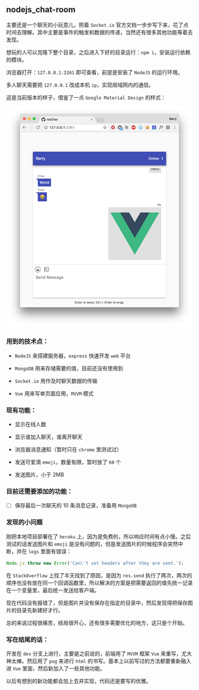 ## nodejs_chat-room

主要还是一个聊天的小玩意儿，照着 `Socket.io` 官方文档一步步写下来，花了点时间去理解。其中主要是事件的触发和数据的传递，当然还有很多其他功能等着去发现。

想玩的人可以克隆下整个目录，之后进入下好的目录运行：`npm i`，安装运行依赖的模块。

浏览器打开：`127.0.0.1:2261` 即可查看，前提是安装了 `NodeJS` 的运行环境。

多人聊天需要把 `127.0.0.1` 改成本机 `ip`，实现局域网内的通信。

这是当前版本的样子，借鉴了一点 `Google Material Design` 的样式：

![chat](assets/chat.png)

### 用到的技术点：

* `NodeJS` 来搭建服务器，`express` 快速开发 `web` 平台

* `MongoDB` 用来存储需要的值，目前还没有使用到

* `Socket.io` 用作及时聊天数据的传输

* `Vue` 用来写单页面应用，`MVVM` 模式

### 现有功能：

* 显示在线人数

* 显示谁加入聊天，谁离开聊天

* 浏览器消息通知（暂时只在 `chrome` 里测试过）

* 发送可爱滴 `emoji`，数量有限，暂时放了 `60` 个

* 发送图片，小于 2MB

### 目前还需要添加的功能：

- [ ] 保存最后一次聊天的 10 条消息记录，准备用 `MongoDB`

### 发现的小问题

刚把本地项目部署在了 `heroku` 上，因为是免费的，所以响应时间有点小慢。之后测试的话发送图片和 `emoji` 是没有问题的，但是发送图片的时候程序会突然中断，并在 `logs` 里面有错误：

```js
Node.js throw new Error('Can\'t set headers after they are sent.');
```

在 `StackOverflow` 上找了半天找到了原因，是因为 `res.send` 执行了两次，两次的顺序也没有放在同一个回调函数里，所以解决的方案是把需要返回的值先统一记录在一个变量里，最后统一发送给客户端。

现在代码没有报错了，但是图片并没有保存在指定的目录中，然后发现得把保存图片的目录先新建好才行。

总的来说过程很痛苦，结局很开心，还有很多需要优化的地方，这只是个开始。

### 写在结尾的话：

开发在 `dev` 分支上进行，主要是之前说的，前端用了 `MVVM` 框架 `Vue` 来重写，尤大神太棒。然后用了 `pug` 来进行 `html` 的书写。基本上以前写过的方法都要重新融入进 `Vue` 里面，然后新加入了一些其他功能。

以后有想到的新功能都会加上去并实现，代码还是要写的优雅。
